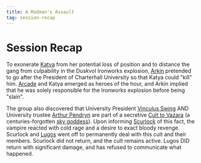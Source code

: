 ```yaml
---
title: A Madman's Assault
tag: session-recap
---
```


# Session Recap

To exonerate [Katya](/wiki/katya) from her potential loss of position and to distance the gang from culpability in the Duskvol Ironworks explosion, [Arkin](/wiki/arkin) pretended to go after the President of Charterhall University so that Katya could "kill" him. [Arcade](/wiki/arcade) and Katya emerged as heroes of the hour, and Arkin implied that he was solely responsible for the Ironworks explosion before being "slain".

The group also discovered that University President [Vinculus Swing](/wiki/npcs#vinculus-swing) AND University trustee [Arthur Pendryn](/wiki/npcs#lord-pendryn) are part of a secretive [Cult to Vazara](/wiki/factions#cult-of-vazara) (a centuries-forgotten [sky goddess](/wiki/npcs#vazara)). Upon informing [Scurlock](/wiki/lord-scurlock) of this fact, the vampire reacted with cold rage and a desire to exact bloody revenge. Scurlock and [Lugos](/wiki/npcs#lugos) went off to permanently deal with this cult and their members. Scurlock did not return, and the cult remains active. Lugos DID return with significant damage, and has refused to communicate what happened.